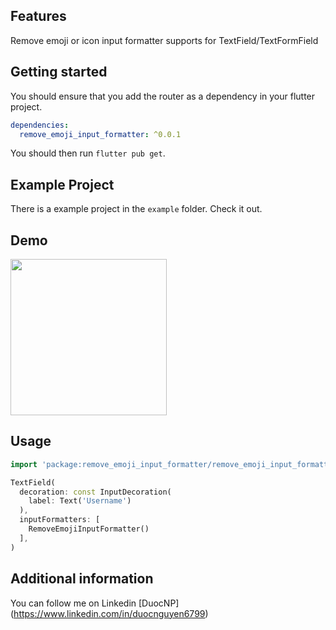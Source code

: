 ## Features

Remove emoji or icon input formatter supports for TextField/TextFormField

## Getting started

You should ensure that you add the router as a dependency in your flutter project.

```yaml
dependencies:
  remove_emoji_input_formatter: ^0.0.1
```

You should then run `flutter pub get`.

## Example Project

There is a example project in the `example` folder. Check it out.

## Demo
<img src="./remove_emoji_input_formatter_demo.gif" width="250"/>

## Usage

```dart
import 'package:remove_emoji_input_formatter/remove_emoji_input_formatter.dart';

TextField(
  decoration: const InputDecoration(
    label: Text('Username')
  ),
  inputFormatters: [
    RemoveEmojiInputFormatter()
  ],
)
```

## Additional information

You can follow me on Linkedin [DuocNP] (https://www.linkedin.com/in/duocnguyen6799)
